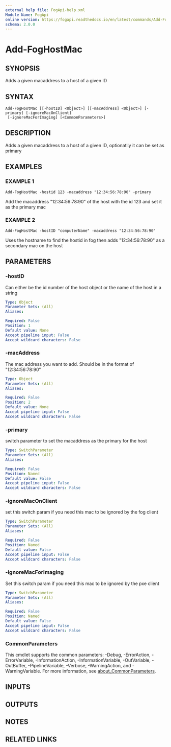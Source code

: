 ```yaml
---
external help file: FogApi-help.xml
Module Name: FogApi
online version: https://fogapi.readthedocs.io/en/latest/commands/Add-FogHostMac
schema: 2.0.0
---
```


# Add-FogHostMac

## SYNOPSIS
Adds a given macaddress to a host of a given ID

## SYNTAX

```
Add-FogHostMac [[-hostID] <Object>] [[-macAddress] <Object>] [-primary] [-ignoreMacOnClient]
 [-ignoreMacForImaging] [<CommonParameters>]
```

## DESCRIPTION
Adds a given macaddress to a host of a given ID, optionatlly it can be set as primary

## EXAMPLES

### EXAMPLE 1
```
Add-FogHostMac -hostid 123 -macaddress "12:34:56:78:90" -primary
```

Add the macaddress "12:34:56:78:90" of the host with the id 123 and set it as the primary mac

### EXAMPLE 2
```
Add-FogHostMac -hostID "computerName" -macaddress "12:34:56:78:90"
```

Uses the hostname to find the hostid in fog then adds "12:34:56:78:90" as a secondary mac on the host

## PARAMETERS

### -hostID
Can either be the id number of the host object or the name of the host in a string

```yaml
Type: Object
Parameter Sets: (All)
Aliases:

Required: False
Position: 1
Default value: None
Accept pipeline input: False
Accept wildcard characters: False
```

### -macAddress
The mac address you want to add.
Should be in the format of "12:34:56:78:90"

```yaml
Type: Object
Parameter Sets: (All)
Aliases:

Required: False
Position: 2
Default value: None
Accept pipeline input: False
Accept wildcard characters: False
```

### -primary
switch parameter to set the macaddress as the primary for the host

```yaml
Type: SwitchParameter
Parameter Sets: (All)
Aliases:

Required: False
Position: Named
Default value: False
Accept pipeline input: False
Accept wildcard characters: False
```

### -ignoreMacOnClient
set this switch param if you need this mac to be ignored by the fog client

```yaml
Type: SwitchParameter
Parameter Sets: (All)
Aliases:

Required: False
Position: Named
Default value: False
Accept pipeline input: False
Accept wildcard characters: False
```

### -ignoreMacForImaging
Set this switch param if you need this mac to be ignored by the pxe client

```yaml
Type: SwitchParameter
Parameter Sets: (All)
Aliases:

Required: False
Position: Named
Default value: False
Accept pipeline input: False
Accept wildcard characters: False
```

### CommonParameters
This cmdlet supports the common parameters: -Debug, -ErrorAction, -ErrorVariable, -InformationAction, -InformationVariable, -OutVariable, -OutBuffer, -PipelineVariable, -Verbose, -WarningAction, and -WarningVariable. For more information, see [about_CommonParameters](http://go.microsoft.com/fwlink/?LinkID=113216).

## INPUTS

## OUTPUTS

## NOTES

## RELATED LINKS
